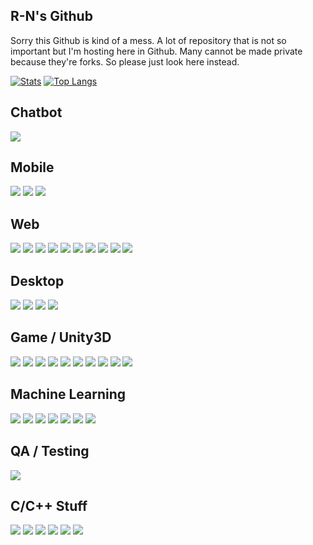 ## R-N's Github

Sorry this Github is kind of a mess. A lot of repository that is not so important but I'm hosting here in Github. Many cannot be made private because they're forks. So please just look here instead. 

[![Stats](https://github-readme-stats.vercel.app/api?username=R-N&show_icons=true&theme=radical)](#) [![Top Langs](https://github-readme-stats.vercel.app/api/top-langs/?username=R-N&hide=html,css,rtf,scss,roff,rich%20text%20format,hack&langs_count=10&layout=compact)](#)

## Chatbot
[![](https://github-readme-stats.vercel.app/api/pin/?username=R-N&repo=JeBB)](https://github.com/R-N/JeBB)

## Mobile
[![](https://github-readme-stats.vercel.app/api/pin/?username=R-N&repo=mangashiro)](https://github.com/R-N/mangashiro)
[![](https://github-readme-stats.vercel.app/api/pin/?username=R-N&repo=ThriftChatAppTestClientAndroid)](https://github.com/R-N/ThriftChatAppTestClientAndroid)
[![](https://github-readme-stats.vercel.app/api/pin/?username=R-N&repo=android_device_bn_encore_cyanmobile)](https://github.com/R-N/android_device_bn_encore_cyanmobile)

## Web
[![](https://github-readme-stats.vercel.app/api/pin/?username=R-N&repo=tajwid)](https://github.com/R-N/tajwid)
[![](https://github-readme-stats.vercel.app/api/pin/?username=R-N&repo=raja-laundry)](https://github.com/R-N/raja-laundry)
[![](https://github-readme-stats.vercel.app/api/pin/?username=R-N&repo=AlbumTravel)](https://github.com/R-N/AlbumTravel)
[![](https://github-readme-stats.vercel.app/api/pin/?username=R-N&repo=akreditasi)](https://github.com/R-N/akreditasi)
[![](https://github-readme-stats.vercel.app/api/pin/?username=R-N&repo=akreditasi-wp)](https://github.com/R-N/akreditasi-wp)
[![](https://github-readme-stats.vercel.app/api/pin/?username=R-N&repo=SI-PAK-Dosen)](https://github.com/R-N/SI-PAK-Dosen)
[![](https://github-readme-stats.vercel.app/api/pin/?username=R-N&repo=prediksicovidjatim)](https://github.com/R-N/prediksicovidjatim)
[![](https://github-readme-stats.vercel.app/api/pin/?username=R-N&repo=sistem_gaji_vue_thrift)](https://github.com/R-N/sistem_gaji_vue_thrift)
[![](https://github-readme-stats.vercel.app/api/pin/?username=R-N&repo=simta-frontend)](https://github.com/R-N/simta-frontend)
[![](https://github-readme-stats.vercel.app/api/pin/?username=R-N&repo=mobile_legends_armor_damage_reduction_calculator_graph)](https://github.com/R-N/mobile_legends_armor_damage_reduction_calculator_graph)

## Desktop
[![](https://github-readme-stats.vercel.app/api/pin/?username=R-N&repo=ETaxGenerator)](https://github.com/R-N/ETaxGenerator)
[![](https://github-readme-stats.vercel.app/api/pin/?username=R-N&repo=LCDLendingRPL)](https://github.com/R-N/LCDLendingRPL)
[![](https://github-readme-stats.vercel.app/api/pin/?username=R-N&repo=LCDLendingDBD)](https://github.com/R-N/LCDLendingDBD)
[![](https://github-readme-stats.vercel.app/api/pin/?username=R-N&repo=PiP-Tool)](https://github.com/R-N/PiP-Tool)

## Game / Unity3D
[![](https://github-readme-stats.vercel.app/api/pin/?username=R-N&repo=Fort-Release)](https://github.com/R-N/Fort-Release)
[![](https://github-readme-stats.vercel.app/api/pin/?username=R-N&repo=ControllerTestAndroid)](https://github.com/R-N/ControllerTestAndroid)
[![](https://github-readme-stats.vercel.app/api/pin/?username=R-N&repo=Maze)](https://github.com/R-N/Maze)
[![](https://github-readme-stats.vercel.app/api/pin/?username=R-N&repo=BounceWannabe)](https://github.com/R-N/BounceWannabe)
[![](https://github-readme-stats.vercel.app/api/pin/?username=R-N&repo=Skid)](https://github.com/R-N/Skid)
[![](https://github-readme-stats.vercel.app/api/pin/?username=R-N&repo=UNETTest)](https://github.com/R-N/UNETTest)
[![](https://github-readme-stats.vercel.app/api/pin/?username=R-N&repo=CollisionDeformableSphere)](https://github.com/R-N/CollisionDeformableSphere)
[![](https://github-readme-stats.vercel.app/api/pin/?username=R-N&repo=DigEngineTest)](https://github.com/R-N/DigEngineTest)
[![](https://github-readme-stats.vercel.app/api/pin/?username=R-N&repo=MyCharacterController)](https://github.com/R-N/MyCharacterController)
[![](https://github-readme-stats.vercel.app/api/pin/?username=R-N&repo=Tebak-Nama)](https://github.com/R-N/Tebak-Nama)

## Machine Learning
[![](https://github-readme-stats.vercel.app/api/pin/?username=R-N&repo=ml_draftpick_dss)](https://github.com/R-N/ml_draftpick_dss)
[![](https://github-readme-stats.vercel.app/api/pin/?username=R-N&repo=ml_yolo_dataset)](https://github.com/R-N/ml_yolo_dataset)
[![](https://github-readme-stats.vercel.app/api/pin/?username=R-N&repo=dead_reckoning_forecast)](https://github.com/R-N/dead_reckoning_forecast)
[![](https://github-readme-stats.vercel.app/api/pin/?username=R-N&repo=kominfo_steam_article)](https://github.com/R-N/kominfo_steam_article)
[![](https://github-readme-stats.vercel.app/api/pin/?username=R-N&repo=prediksicovidjatim)](https://github.com/R-N/prediksicovidjatim)
[![](https://github-readme-stats.vercel.app/api/pin/?username=R-N&repo=covid-forecasting-joint-learning)](https://github.com/R-N/covid-forecasting-joint-learning)
[![](https://github-readme-stats.vercel.app/api/pin/?username=R-N&repo=ml-utility-loss)](https://github.com/R-N/ml-utility-loss)

## QA / Testing
[![](https://github-readme-stats.vercel.app/api/pin/?username=R-N&repo=ciperpus_test)](https://github.com/R-N/ciperpus_test)

## C/C++ Stuff
[![](https://github-readme-stats.vercel.app/api/pin/?username=R-N&repo=RomanNumber)](https://github.com/R-N/RomanNumber)
[![](https://github-readme-stats.vercel.app/api/pin/?username=R-N&repo=CalendarInCConsole)](https://github.com/R-N/CalendarInCConsole)
[![](https://github-readme-stats.vercel.app/api/pin/?username=R-N&repo=Bubbles)](https://github.com/R-N/Bubbles)
[![](https://github-readme-stats.vercel.app/api/pin/?username=R-N&repo=CalculatorString)](https://github.com/R-N/CalculatorString)
[![](https://github-readme-stats.vercel.app/api/pin/?username=R-N&repo=CalculatorStringCPP2)](https://github.com/R-N/CalculatorStringCPP2)
[![](https://github-readme-stats.vercel.app/api/pin/?username=R-N&repo=LinearchExt)](https://github.com/R-N/LinearchExt)

<!--
**R-N/R-N** is a ✨ _special_ ✨ repository because its `README.md` (this file) appears on your GitHub profile.

Here are some ideas to get you started:

- 🔭 I’m currently working on ...
- 🌱 I’m currently learning ...
- 👯 I’m looking to collaborate on ...
- 🤔 I’m looking for help with ...
- 💬 Ask me about ...
- 📫 How to reach me: ...
- 😄 Pronouns: ...
- ⚡ Fun fact: ...
-->
